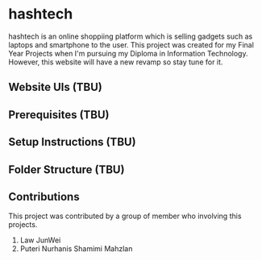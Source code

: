 # hashtech

hashtech is an online shoppiing platform which is selling gadgets such as laptops and smartphone to the user. This project was created for my Final Year Projects when I'm pursuing my Diploma in Information Technology. However, this website will have a new revamp so stay tune for it.

## Website UIs (TBU)

## Prerequisites (TBU)

## Setup Instructions (TBU)

## Folder Structure (TBU)

## Contributions

This project was contributed by a group of member who involving this projects.
1. Law JunWei
2. Puteri Nurhanis Shamimi Mahzlan
